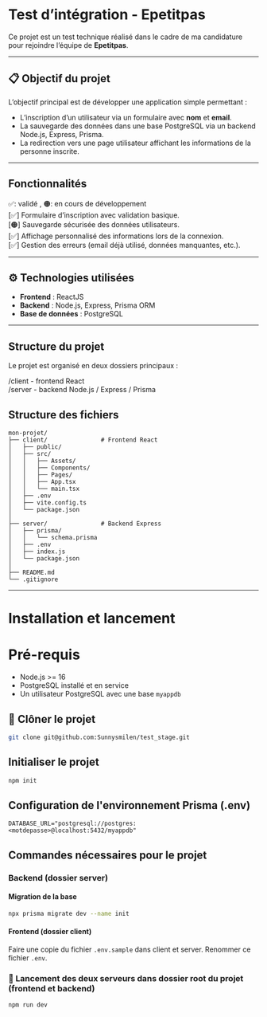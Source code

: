 # Test d’intégration - Epetitpas

Ce projet est un test technique réalisé dans le cadre de ma candidature pour rejoindre l’équipe de **Epetitpas**.

---

## 📋 Objectif du projet

L’objectif principal est de développer une application simple permettant :

- L’inscription d’un utilisateur via un formulaire avec **nom** et **email**.
- La sauvegarde des données dans une base PostgreSQL via un backend Node.js, Express, Prisma.
- La redirection vers une page utilisateur affichant les informations de la personne inscrite.

---

## Fonctionnalités
✅: validé , 🟠: en cours de développement<br/>
[✅] Formulaire d’inscription avec validation basique.<br/>
[🟠] Sauvegarde sécurisée des données utilisateurs.<br/>
[✅] Affichage personnalisé des informations lors de la connexion.<br/>
[✅] Gestion des erreurs (email déjà utilisé, données manquantes, etc.).

---

## ⚙️ Technologies utilisées

- **Frontend** : ReactJS
- **Backend** : Node.js, Express, Prisma ORM
- **Base de données** : PostgreSQL

---

## Structure du projet

Le projet est organisé en deux dossiers principaux :

/client - frontend React <br/>
/server - backend Node.js / Express / Prisma

## Structure des fichiers

```
mon-projet/
├── client/               # Frontend React
│   ├── public/
│   ├── src/
│   │   ├── Assets/
│   │   ├── Components/
│   │   ├── Pages/
│   │   ├── App.tsx
│   │   └── main.tsx
│   ├── .env
│   ├── vite.config.ts
│   └── package.json
│
├── server/               # Backend Express
│   ├── prisma/
│   │   └── schema.prisma
│   ├── .env
│   ├── index.js
│   └── package.json
│
├── README.md
└── .gitignore
```

---

# Installation et lancement

# Pré-requis

- Node.js >= 16
- PostgreSQL installé et en service
- Un utilisateur PostgreSQL avec une base `myappdb`

## 📄 Clôner le projet

```bash
git clone git@github.com:Sunnysmilen/test_stage.git
```

## Initialiser le projet

```bash
npm init
```

## Configuration de l'environnement Prisma (.env) 

```env
DATABASE_URL="postgresql://postgres:<motdepasse>@localhost:5432/myappdb"
```

## Commandes nécessaires pour le projet

### Backend (dossier server)

#### Migration de la base

```bash
npx prisma migrate dev --name init
```

#### Frontend (dossier client)

Faire une copie du fichier  `.env.sample` dans client et server.
Renommer ce fichier `.env`.

### 🚀 Lancement des deux serveurs dans dossier root du projet (frontend et backend)

```
npm run dev
```
